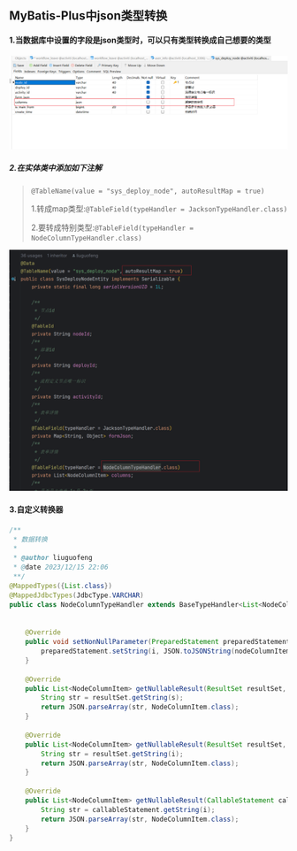 ## MyBatis-Plus中json类型转换

#### 1.当数据库中设置的字段是json类型时，可以只有类型转换成自己想要的类型

![image-20231220161629587](../../assets/image-20231220161629587.png)

##### 2.在实体类中添加如下注解

> `@TableName(value = "sys_deploy_node", autoResultMap = true)`
>
> 1.转成map类型:`@TableField(typeHandler = JacksonTypeHandler.class)`
>
> 2.要转成特别类型:`@TableField(typeHandler = NodeColumnTypeHandler.class)`

![image-20231220161811647](../../assets/image-20231220161811647.png)

#### 3.自定义转换器

```java
/**
 * 数据转换
 *
 * @author liuguofeng
 * @date 2023/12/15 22:06
 **/
@MappedTypes({List.class})
@MappedJdbcTypes(JdbcType.VARCHAR)
public class NodeColumnTypeHandler extends BaseTypeHandler<List<NodeColumnItem>> {


    @Override
    public void setNonNullParameter(PreparedStatement preparedStatement, int i, List<NodeColumnItem> nodeColumnItems, JdbcType jdbcType) throws SQLException {
        preparedStatement.setString(i, JSON.toJSONString(nodeColumnItems));
    }

    @Override
    public List<NodeColumnItem> getNullableResult(ResultSet resultSet, String s) throws SQLException {
        String str = resultSet.getString(s);
        return JSON.parseArray(str, NodeColumnItem.class);
    }

    @Override
    public List<NodeColumnItem> getNullableResult(ResultSet resultSet, int i) throws SQLException {
        String str = resultSet.getString(i);
        return JSON.parseArray(str, NodeColumnItem.class);
    }

    @Override
    public List<NodeColumnItem> getNullableResult(CallableStatement callableStatement, int i) throws SQLException {
        String str = callableStatement.getString(i);
        return JSON.parseArray(str, NodeColumnItem.class);
    }
}
```

